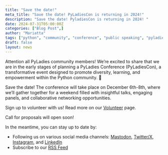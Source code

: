 ```yaml
---
title: "Save the date!"
meta_title: "Save the date! PyLadiesCon is returning in 2024!"
description: "Save the date! PyladiesCon is returning in 2024! "
date: 2024-07-31T05:00:00Z
categories: ["Blog Post",]
author: "Mariatta"
tags: ["python", "community", "conference", "public speaking", "pyladies"]
draft: false
layout: news
---
```




Attention all PyLadies community members! We’re excited to share that we are in the early stages of planning a
PyLadies Conference (PyLadiesCon), a transformative event designed to promote diversity, learning,
and empowerment within the Python community. 🎉

Save the date! The conference will take place on December 6th-8th, where we’ll gather together
for a weekend filled with insightful talks, engaging panels, and collaborative networking opportunities.

Sign up to volunteer with us! Read more on our [Volunteer](/volunteer) page.

Call for proposals will open soon!

In the meantime, you can stay up to date by:
- Following us on various social media channels: [Mastodon](https://fosstodon.org/@pyladiescon), [Twitter/X](https://twitter.com/pyladiescon), [Instagram](https://instagram.com/pyladiescon), and [LinkedIn](https://www.linkedin.com/company/pyladiescon)
- Subscribe to our [RSS Feed](https://conference.pyladies.com/index.xml)

